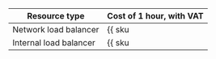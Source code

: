 | Resource type | Cost of 1 hour, with VAT |
| --- | --- |
| Network load balancer | {{ sku|ILS|nlb.balancer.active|string }} |
| Internal load balancer | {{ sku|ILS|nlb.balancer.active|string }} |
